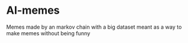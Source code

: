 # AI-memes
Memes made by an markov chain with a big dataset meant as a way to make memes without being funny
